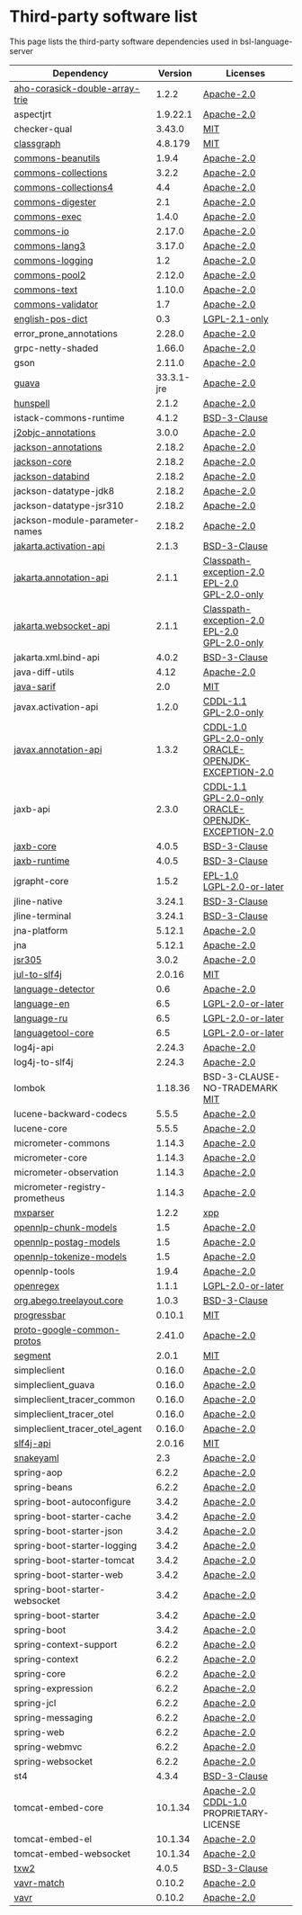 # Third-party software list

This page lists the third-party software dependencies used in bsl-language-server

| Dependency                                                                               | Version    | Licenses                                                                                                                                                                                                        |
|------------------------------------------------------------------------------------------|------------|-----------------------------------------------------------------------------------------------------------------------------------------------------------------------------------------------------------------|
| [aho-corasick-double-array-trie](https://github.com/hankcs/AhoCorasickDoubleArrayTrie)   | 1.2.2      | [Apache-2.0](http://www.apache.org/licenses/)                                                                                                                                                                   |
| aspectjrt                                                                                | 1.9.22.1   | [Apache-2.0](http://www.apache.org/licenses/)                                                                                                                                                                   |
| checker-qual                                                                             | 3.43.0     | [MIT](http://opensource.org/licenses/mit-license.php)                                                                                                                                                           |
| [classgraph](https://github.com/classgraph/classgraph)                                   | 4.8.179    | [MIT](http://opensource.org/licenses/mit-license.php)                                                                                                                                                           |
| [commons-beanutils](https://commons.apache.org/proper/commons-beanutils/)                | 1.9.4      | [Apache-2.0](http://www.apache.org/licenses/)                                                                                                                                                                   |
| [commons-collections](http://commons.apache.org/collections/)                            | 3.2.2      | [Apache-2.0](http://www.apache.org/licenses/)                                                                                                                                                                   |
| [commons-collections4](https://commons.apache.org/proper/commons-collections/)           | 4.4        | [Apache-2.0](http://www.apache.org/licenses/)                                                                                                                                                                   |
| [commons-digester](http://commons.apache.org/digester/)                                  | 2.1        | [Apache-2.0](http://www.apache.org/licenses/)                                                                                                                                                                   |
| [commons-exec](https://commons.apache.org/proper/commons-exec/)                          | 1.4.0      | [Apache-2.0](http://www.apache.org/licenses/)                                                                                                                                                                   |
| [commons-io](https://commons.apache.org/proper/commons-io/)                              | 2.17.0     | [Apache-2.0](http://www.apache.org/licenses/)                                                                                                                                                                   |
| [commons-lang3](https://commons.apache.org/proper/commons-lang/)                         | 3.17.0     | [Apache-2.0](http://www.apache.org/licenses/)                                                                                                                                                                   |
| [commons-logging](http://commons.apache.org/proper/commons-logging/)                     | 1.2        | [Apache-2.0](http://www.apache.org/licenses/)                                                                                                                                                                   |
| [commons-pool2](https://commons.apache.org/proper/commons-pool/)                         | 2.12.0     | [Apache-2.0](http://www.apache.org/licenses/)                                                                                                                                                                   |
| [commons-text](https://commons.apache.org/proper/commons-text)                           | 1.10.0     | [Apache-2.0](http://www.apache.org/licenses/)                                                                                                                                                                   |
| [commons-validator](http://commons.apache.org/proper/commons-validator/)                 | 1.7        | [Apache-2.0](http://www.apache.org/licenses/)                                                                                                                                                                   |
| [english-pos-dict](https://languagetool.org)                                             | 0.3        | [LGPL-2.1-only](http://www.gnu.org/licenses/lgpl-2.1.html)                                                                                                                                                      |
| error_prone_annotations                                                                  | 2.28.0     | [Apache-2.0](http://www.apache.org/licenses/)                                                                                                                                                                   |
| grpc-netty-shaded                                                                        | 1.66.0     | [Apache-2.0](http://www.apache.org/licenses/)                                                                                                                                                                   |
| gson                                                                                     | 2.11.0     | [Apache-2.0](http://www.apache.org/licenses/)                                                                                                                                                                   |
| [guava](https://github.com/google/guava)                                                 | 33.3.1-jre | [Apache-2.0](http://www.apache.org/licenses/)                                                                                                                                                                   |
| [hunspell](https://gitlab.com/dumonts/hunspell-java)                                     | 2.1.2      | [Apache-2.0](http://www.apache.org/licenses/)                                                                                                                                                                   |
| istack-commons-runtime                                                                   | 4.1.2      | [BSD-3-Clause](http://www.opensource.org/licenses/BSD-3-Clause)                                                                                                                                                 |
| [j2objc-annotations](https://github.com/google/j2objc/)                                  | 3.0.0      | [Apache-2.0](http://www.apache.org/licenses/)                                                                                                                                                                   |
| [jackson-annotations](https://github.com/FasterXML/jackson)                              | 2.18.2     | [Apache-2.0](http://www.apache.org/licenses/)                                                                                                                                                                   |
| [jackson-core](https://github.com/FasterXML/jackson-core)                                | 2.18.2     | [Apache-2.0](http://www.apache.org/licenses/)                                                                                                                                                                   |
| [jackson-databind](https://github.com/FasterXML/jackson)                                 | 2.18.2     | [Apache-2.0](http://www.apache.org/licenses/)                                                                                                                                                                   |
| jackson-datatype-jdk8                                                                    | 2.18.2     | [Apache-2.0](http://www.apache.org/licenses/)                                                                                                                                                                   |
| jackson-datatype-jsr310                                                                  | 2.18.2     | [Apache-2.0](http://www.apache.org/licenses/)                                                                                                                                                                   |
| jackson-module-parameter-names                                                           | 2.18.2     | [Apache-2.0](http://www.apache.org/licenses/)                                                                                                                                                                   |
| [jakarta.activation-api](https://github.com/jakartaee/jaf-api)                           | 2.1.3      | [BSD-3-Clause](http://www.opensource.org/licenses/BSD-3-Clause)                                                                                                                                                 |
| [jakarta.annotation-api](https://projects.eclipse.org/projects/ee4j.ca)                  | 2.1.1      | [Classpath-exception-2.0](http://www.gnu.org/software/classpath/) <br/> [EPL-2.0](https://www.eclipse.org/legal/epl-2.0/) <br/> [GPL-2.0-only](http://www.gnu.org/licenses/gpl-2.0.html)                        |
| [jakarta.websocket-api](https://projects.eclipse.org/projects/ee4j.websocket)            | 2.1.1      | [Classpath-exception-2.0](http://www.gnu.org/software/classpath/) <br/> [EPL-2.0](https://www.eclipse.org/legal/epl-2.0/) <br/> [GPL-2.0-only](http://www.gnu.org/licenses/gpl-2.0.html)                        |
| jakarta.xml.bind-api                                                                     | 4.0.2      | [BSD-3-Clause](http://www.opensource.org/licenses/BSD-3-Clause)                                                                                                                                                 |
| java-diff-utils                                                                          | 4.12       | [Apache-2.0](http://www.apache.org/licenses/)                                                                                                                                                                   |
| [java-sarif](https://github.com/Contrast-Security-OSS/java-sarif)                        | 2.0        | [MIT](http://opensource.org/licenses/mit-license.php)                                                                                                                                                           |
| javax.activation-api                                                                     | 1.2.0      | [CDDL-1.1](http://glassfish.java.net/public/CDDL+GPL_1_1.html) <br/> [GPL-2.0-only](http://www.gnu.org/licenses/gpl-2.0.html)                                                                                   |
| [javax.annotation-api](http://jcp.org/en/jsr/detail?id=250)                              | 1.3.2      | [CDDL-1.0](http://www.sun.com/cddl/) <br/> [GPL-2.0-only](http://www.gnu.org/licenses/gpl-2.0.html) <br/> [ORACLE-OPENJDK-EXCEPTION-2.0](http://openjdk.java.net/legal/gplv2+ce.html)                           |
| jaxb-api                                                                                 | 2.3.0      | [CDDL-1.1](http://glassfish.java.net/public/CDDL+GPL_1_1.html) <br/> [GPL-2.0-only](http://www.gnu.org/licenses/gpl-2.0.html) <br/> [ORACLE-OPENJDK-EXCEPTION-2.0](http://openjdk.java.net/legal/gplv2+ce.html) |
| [jaxb-core](https://eclipse-ee4j.github.io/jaxb-ri/)                                     | 4.0.5      | [BSD-3-Clause](http://www.opensource.org/licenses/BSD-3-Clause)                                                                                                                                                 |
| [jaxb-runtime](https://eclipse-ee4j.github.io/jaxb-ri/)                                  | 4.0.5      | [BSD-3-Clause](http://www.opensource.org/licenses/BSD-3-Clause)                                                                                                                                                 |
| jgrapht-core                                                                             | 1.5.2      | [EPL-1.0](http://www.eclipse.org/legal/epl-v10.html) <br/> [LGPL-2.0-or-later](http://www.gnu.org/licenses/old-licenses/lgpl-2.0.html)                                                                          |
| jline-native                                                                             | 3.24.1     | [BSD-3-Clause](http://www.opensource.org/licenses/BSD-3-Clause)                                                                                                                                                 |
| jline-terminal                                                                           | 3.24.1     | [BSD-3-Clause](http://www.opensource.org/licenses/BSD-3-Clause)                                                                                                                                                 |
| jna-platform                                                                             | 5.12.1     | [Apache-2.0](http://www.apache.org/licenses/)                                                                                                                                                                   |
| jna                                                                                      | 5.12.1     | [Apache-2.0](http://www.apache.org/licenses/)                                                                                                                                                                   |
| [jsr305](http://findbugs.sourceforge.net/)                                               | 3.0.2      | [Apache-2.0](http://www.apache.org/licenses/)                                                                                                                                                                   |
| [jul-to-slf4j](http://www.slf4j.org)                                                     | 2.0.16     | [MIT](http://opensource.org/licenses/mit-license.php)                                                                                                                                                           |
| [language-detector](https://github.com/optimaize/language-detector)                      | 0.6        | [Apache-2.0](http://www.apache.org/licenses/)                                                                                                                                                                   |
| [language-en](https://www.languagetool.org)                                              | 6.5        | [LGPL-2.0-or-later](http://www.gnu.org/licenses/old-licenses/lgpl-2.0.html)                                                                                                                                     |
| [language-ru](https://www.languagetool.org)                                              | 6.5        | [LGPL-2.0-or-later](http://www.gnu.org/licenses/old-licenses/lgpl-2.0.html)                                                                                                                                     |
| [languagetool-core](https://www.languagetool.org)                                        | 6.5        | [LGPL-2.0-or-later](http://www.gnu.org/licenses/old-licenses/lgpl-2.0.html)                                                                                                                                     |
| log4j-api                                                                                | 2.24.3     | [Apache-2.0](http://www.apache.org/licenses/)                                                                                                                                                                   |
| log4j-to-slf4j                                                                           | 2.24.3     | [Apache-2.0](http://www.apache.org/licenses/)                                                                                                                                                                   |
| lombok                                                                                   | 1.18.36    | BSD-3-CLAUSE-NO-TRADEMARK <br/> [MIT](http://opensource.org/licenses/mit-license.php)                                                                                                                           |
| lucene-backward-codecs                                                                   | 5.5.5      | [Apache-2.0](http://www.apache.org/licenses/)                                                                                                                                                                   |
| lucene-core                                                                              | 5.5.5      | [Apache-2.0](http://www.apache.org/licenses/)                                                                                                                                                                   |
| micrometer-commons                                                                       | 1.14.3     | [Apache-2.0](http://www.apache.org/licenses/)                                                                                                                                                                   |
| micrometer-core                                                                          | 1.14.3     | [Apache-2.0](http://www.apache.org/licenses/)                                                                                                                                                                   |
| micrometer-observation                                                                   | 1.14.3     | [Apache-2.0](http://www.apache.org/licenses/)                                                                                                                                                                   |
| micrometer-registry-prometheus                                                           | 1.14.3     | [Apache-2.0](http://www.apache.org/licenses/)                                                                                                                                                                   |
| [mxparser](http://x-stream.github.io/mxparser)                                           | 1.2.2      | [xpp](http://www.extreme.indiana.edu/license.txt)                                                                                                                                                               |
| [opennlp-chunk-models](http://opennlp.apache.org)                                        | 1.5        | [Apache-2.0](http://www.apache.org/licenses/)                                                                                                                                                                   |
| [opennlp-postag-models](http://opennlp.apache.org)                                       | 1.5        | [Apache-2.0](http://www.apache.org/licenses/)                                                                                                                                                                   |
| [opennlp-tokenize-models](http://opennlp.apache.org)                                     | 1.5        | [Apache-2.0](http://www.apache.org/licenses/)                                                                                                                                                                   |
| opennlp-tools                                                                            | 1.9.4      | [Apache-2.0](http://www.apache.org/licenses/)                                                                                                                                                                   |
| [openregex](http://knowitall.github.com/openregex/)                                      | 1.1.1      | [LGPL-2.0-or-later](http://www.gnu.org/licenses/old-licenses/lgpl-2.0.html)                                                                                                                                     |
| [org.abego.treelayout.core](http://treelayout.sourceforge.net)                           | 1.0.3      | [BSD-3-Clause](http://www.opensource.org/licenses/BSD-3-Clause)                                                                                                                                                 |
| [progressbar](http://github.com/ctongfei/progressbar)                                    | 0.10.1     | [MIT](http://opensource.org/licenses/mit-license.php)                                                                                                                                                           |
| [proto-google-common-protos](https://github.com/googleapis/sdk-platform-java)            | 2.41.0     | [Apache-2.0](http://www.apache.org/licenses/)                                                                                                                                                                   |
| [segment](https://github.com/loomchild/segment)                                          | 2.0.1      | [MIT](http://opensource.org/licenses/mit-license.php)                                                                                                                                                           |
| simpleclient                                                                             | 0.16.0     | [Apache-2.0](http://www.apache.org/licenses/)                                                                                                                                                                   |
| simpleclient_guava                                                                       | 0.16.0     | [Apache-2.0](http://www.apache.org/licenses/)                                                                                                                                                                   |
| simpleclient_tracer_common                                                               | 0.16.0     | [Apache-2.0](http://www.apache.org/licenses/)                                                                                                                                                                   |
| simpleclient_tracer_otel                                                                 | 0.16.0     | [Apache-2.0](http://www.apache.org/licenses/)                                                                                                                                                                   |
| simpleclient_tracer_otel_agent                                                           | 0.16.0     | [Apache-2.0](http://www.apache.org/licenses/)                                                                                                                                                                   |
| [slf4j-api](http://www.slf4j.org)                                                        | 2.0.16     | [MIT](http://opensource.org/licenses/mit-license.php)                                                                                                                                                           |
| [snakeyaml](https://bitbucket.org/snakeyaml/snakeyaml)                                   | 2.3        | [Apache-2.0](http://www.apache.org/licenses/)                                                                                                                                                                   |
| spring-aop                                                                               | 6.2.2      | [Apache-2.0](http://www.apache.org/licenses/)                                                                                                                                                                   |
| spring-beans                                                                             | 6.2.2      | [Apache-2.0](http://www.apache.org/licenses/)                                                                                                                                                                   |
| spring-boot-autoconfigure                                                                | 3.4.2      | [Apache-2.0](http://www.apache.org/licenses/)                                                                                                                                                                   |
| spring-boot-starter-cache                                                                | 3.4.2      | [Apache-2.0](http://www.apache.org/licenses/)                                                                                                                                                                   |
| spring-boot-starter-json                                                                 | 3.4.2      | [Apache-2.0](http://www.apache.org/licenses/)                                                                                                                                                                   |
| spring-boot-starter-logging                                                              | 3.4.2      | [Apache-2.0](http://www.apache.org/licenses/)                                                                                                                                                                   |
| spring-boot-starter-tomcat                                                               | 3.4.2      | [Apache-2.0](http://www.apache.org/licenses/)                                                                                                                                                                   |
| spring-boot-starter-web                                                                  | 3.4.2      | [Apache-2.0](http://www.apache.org/licenses/)                                                                                                                                                                   |
| spring-boot-starter-websocket                                                            | 3.4.2      | [Apache-2.0](http://www.apache.org/licenses/)                                                                                                                                                                   |
| spring-boot-starter                                                                      | 3.4.2      | [Apache-2.0](http://www.apache.org/licenses/)                                                                                                                                                                   |
| spring-boot                                                                              | 3.4.2      | [Apache-2.0](http://www.apache.org/licenses/)                                                                                                                                                                   |
| spring-context-support                                                                   | 6.2.2      | [Apache-2.0](http://www.apache.org/licenses/)                                                                                                                                                                   |
| spring-context                                                                           | 6.2.2      | [Apache-2.0](http://www.apache.org/licenses/)                                                                                                                                                                   |
| spring-core                                                                              | 6.2.2      | [Apache-2.0](http://www.apache.org/licenses/)                                                                                                                                                                   |
| spring-expression                                                                        | 6.2.2      | [Apache-2.0](http://www.apache.org/licenses/)                                                                                                                                                                   |
| spring-jcl                                                                               | 6.2.2      | [Apache-2.0](http://www.apache.org/licenses/)                                                                                                                                                                   |
| spring-messaging                                                                         | 6.2.2      | [Apache-2.0](http://www.apache.org/licenses/)                                                                                                                                                                   |
| spring-web                                                                               | 6.2.2      | [Apache-2.0](http://www.apache.org/licenses/)                                                                                                                                                                   |
| spring-webmvc                                                                            | 6.2.2      | [Apache-2.0](http://www.apache.org/licenses/)                                                                                                                                                                   |
| spring-websocket                                                                         | 6.2.2      | [Apache-2.0](http://www.apache.org/licenses/)                                                                                                                                                                   |
| st4                                                                                      | 4.3.4      | [BSD-3-Clause](http://www.opensource.org/licenses/BSD-3-Clause)                                                                                                                                                 |
| tomcat-embed-core                                                                        | 10.1.34    | [Apache-2.0](http://www.apache.org/licenses/) <br/> [CDDL-1.0](http://www.sun.com/cddl/) <br/> PROPRIETARY-LICENSE                                                                                              |
| tomcat-embed-el                                                                          | 10.1.34    | [Apache-2.0](http://www.apache.org/licenses/)                                                                                                                                                                   |
| tomcat-embed-websocket                                                                   | 10.1.34    | [Apache-2.0](http://www.apache.org/licenses/)                                                                                                                                                                   |
| [txw2](https://eclipse-ee4j.github.io/jaxb-ri/)                                          | 4.0.5      | [BSD-3-Clause](http://www.opensource.org/licenses/BSD-3-Clause)                                                                                                                                                 |
| [vavr-match](http://vavr.io)                                                             | 0.10.2     | [Apache-2.0](http://www.apache.org/licenses/)                                                                                                                                                                   |
| [vavr](http://vavr.io)                                                                   | 0.10.2     | [Apache-2.0](http://www.apache.org/licenses/)                                                                                                                                                                   |